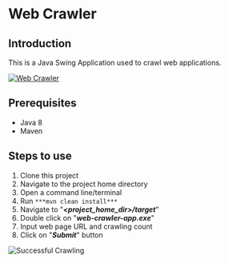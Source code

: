 # Web Crawler
## Introduction
This is a Java Swing Application used to crawl web applications.

[![Web Crawler](https://user-images.githubusercontent.com/9147189/132093639-4ac707db-630e-456a-b688-05ba6d886830.png "Web Crawler")](https://user-images.githubusercontent.com/9147189/132093639-4ac707db-630e-456a-b688-05ba6d886830.png "Web Crawler")

## Prerequisites
* Java 8
* Maven

## Steps to use
1. Clone this project
2. Navigate to the project home directory
3. Open a command line/terminal
4. Run `***mvn clean install***`
5. Navigate to "***<project_home_dir>/target***"
6. Double click on "***web-crawler-app.exe***"
7. Input web page URL and crawling count
8. Click on "***Submit***" button

![Successful Crawling](https://user-images.githubusercontent.com/9147189/132093611-cdbda214-b7d9-4bbe-8e26-03417f5aa5e1.png)
